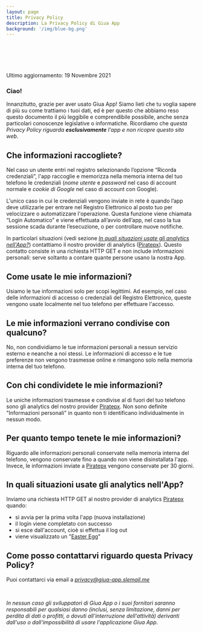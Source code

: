 ```yaml
---
layout: page
title: Privacy Policy
description: La Privacy Policy di Giua App
background: '/img/blue-bg.png'
---
```


# ⠀

Ultimo aggiornamento: 19 Novembre 2021

### Ciao!

Innanzitutto, grazie per aver usato Giua App! Siamo lieti che tu voglia sapere di più su come trattiamo i tuoi dati, ed è per questo che abbiamo reso questo documento il più leggibile e comprendibile possibile, anche senza particolari conoscenze legislative o informatiche. Ricordiamo che *questa Privacy Policy riguarda **esclusivamente** l'app e non ricopre questo sito web*.

## Che informazioni raccogliete?

Nel caso un utente entri nel registro selezionando l’opzione “Ricorda credenziali”, l'app raccoglie e memorizza nella memoria interna del tuo telefono le credenziali (*nome utente* e *password* nel caso di account normale e *cookie di Google* nel caso di account con Google).

L'unico caso in cui le credenziali vengono inviate in rete è quando l’app deve utilizzarle per entrare nel Registro Elettronico al posto tuo per velocizzare o automatizzare l'operazione. Questa funzione viene chiamata “Login Automatico” e viene effettuata all’avvio dell’app, nel caso la tua sessione scada durante l’esecuzione, o per controllare nuove notifiche.

In particolari situazioni (vedi sezione *[In quali situazioni usate gli analytics nell'App?](#analytics)*) contattiamo il nostro provider di analytics ([Piratepx](https://www.piratepx.com/)). Questo contatto consiste in una richiesta HTTP GET e non include informazioni personali: serve soltanto a contare quante persone usano la nostra App.

## Come usate le mie informazioni?

Usiamo le tue informazioni solo per scopi legittimi. Ad esempio, nel caso delle informazioni di accesso o credenziali del Registro Elettronico, queste vengono usate localmente nel tuo telefono per effettuare l'accesso.

## Le mie informazioni verrano condivise con qualcuno?

No, non condividiamo le tue informazioni personali a nessun servizio esterno e neanche a noi stessi. Le informazioni di accesso e le tue preferenze non vengono trasmesse online e rimangono solo nella memoria interna del tuo telefono.

## Con chi condividete le mie informazioni?

Le uniche informazioni trasmesse e condivise al di fuori del tuo telefono sono gli analytics del nostro provider [Piratepx](https://www.piratepx.com/). Non sono definite "Informazioni personali" in quanto non ti identificano individualmente in nessun modo.

## Per quanto tempo tenete le mie informazioni?

Riguardo alle informazioni personali conservate nella memoria interna del telefono, vengono conservate fino a quando non viene disinstallata l'app. Invece, le informazioni inviate a [Piratepx](https://www.piratepx.com/) vengono conservate per 30 giorni.

## In quali situazioni usate gli analytics nell'App?

<div id="analytics"></div>

Inviamo una richiesta HTTP GET al nostro provider di analytics [Piratepx](https://www.piratepx.com/) quando:

- si avvia per la prima volta l'app (nuova installazione)
- il login viene completato con successo
- si esce dall'account, cioè si effettua il log out
- viene visualizzato un "[Easter Egg](https://it.wikipedia.org/wiki/Easter_egg)"

## Come posso contattarvi riguardo questa Privacy Policy?

Puoi contattarci via email a *privacy@giua-app.slemail.me*

<br>

*In nessun caso gli sviluppatori di Giua App o i suoi fornitori saranno responsabili per qualsiasi danno (inclusi, senza limitazione, danni per perdita di dati o profitti, o dovuti all'interruzione dell'attività) derivanti dall'uso o dall'impossibilità di usare l'applicazione Giua App.*

<br><br><br>